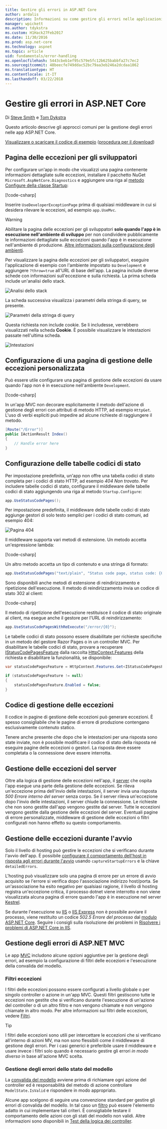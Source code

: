 ```yaml
---
title: Gestire gli errori in ASP.NET Core
author: ardalis
description: Informazioni su come gestire gli errori nelle applicazioni ASP.NET Core.
manager: wpickett
ms.author: tdykstra
ms.custom: H1Hack27Feb2017
ms.date: 11/30/2016
ms.prod: asp.net-core
ms.technology: aspnet
ms.topic: article
uid: fundamentals/error-handling
ms.openlocfilehash: 5443cbeb1ef95c579e5fc12b625babbfa27c7ec2
ms.sourcegitcommit: 48beecfe749ddac52bc79aa3eb246a2dcdaa1862
ms.translationtype: HT
ms.contentlocale: it-IT
ms.lasthandoff: 03/22/2018
---
```

# <a name="handle-errors-in-aspnet-core"></a>Gestire gli errori in ASP.NET Core

Di [Steve Smith](https://ardalis.com/) e [Tom Dykstra](https://github.com/tdykstra/)

Questo articolo descrive gli approcci comuni per la gestione degli errori nelle app ASP.NET Core.

[Visualizzare o scaricare il codice di esempio](https://github.com/aspnet/Docs/tree/master/aspnetcore/fundamentals/error-handling/sample) ([procedura per il download](xref:tutorials/index#how-to-download-a-sample))

## <a name="the-developer-exception-page"></a>Pagina delle eccezioni per gli sviluppatori

Per configurare un'app in modo che visualizzi una pagina contenente informazioni dettagliate sulle eccezioni, installare il pacchetto NuGet `Microsoft.AspNetCore.Diagnostics` e aggiungere una riga al [metodo Configure della classe Startup](startup.md):

[!code-csharp[](error-handling/sample/Startup.cs?name=snippet_DevExceptionPage&highlight=7)]

Inserire `UseDeveloperExceptionPage` prima di qualsiasi middleware in cui si desidera rilevare le eccezioni, ad esempio `app.UseMvc`.

>[!WARNING]
> Abilitare la pagina delle eccezioni per gli sviluppatori **solo quando l'app è in esecuzione nell'ambiente di sviluppo** per non condividere pubblicamente le informazioni dettagliate sulle eccezioni quando l'app è in esecuzione nell'ambiente di produzione. [Altre informazioni sulla configurazione degli ambienti](environments.md).

Per visualizzare la pagina delle eccezioni per gli sviluppatori, eseguire l'applicazione di esempio con l'ambiente impostato su `Development` e aggiungere `?throw=true` all'URL di base dell'app. La pagina include diverse schede con informazioni sull'eccezione e sulla richiesta. La prima scheda include un'analisi dello stack. 

![Analisi dello stack](error-handling/_static/developer-exception-page.png)

La scheda successiva visualizza i parametri della stringa di query, se presente.

![Parametri della stringa di query](error-handling/_static/developer-exception-page-query.png)

Questa richiesta non include cookie. Se li includesse, verrebbero visualizzati nella scheda **Cookie**. È possibile visualizzare le intestazioni passate nell'ultima scheda.

![Intestazioni](error-handling/_static/developer-exception-page-headers.png)

## <a name="configuring-a-custom-exception-handling-page"></a>Configurazione di una pagina di gestione delle eccezioni personalizzata

Può essere utile configurare una pagina di gestione delle eccezioni da usare quando l'app non è in esecuzione nell'ambiente `Development`.

[!code-csharp[](error-handling/sample/Startup.cs?name=snippet_DevExceptionPage&highlight=11)]

In un'app MVC non decorare esplicitamente il metodo dell'azione di gestione degli errori con attributi di metodo HTTP, ad esempio `HttpGet`. L'uso di verbi espliciti può impedire ad alcune richieste di raggiungere il metodo.

```csharp
[Route("/Error")]
public IActionResult Index()
{
    // Handle error here
}
```

## <a name="configuring-status-code-pages"></a>Configurazione delle tabelle codici di stato

Per impostazione predefinita, un'app non offre una tabella codici di stato completa per i codici di stato HTTP, ad esempio *404 Non trovato*. Per includere tabelle codici di stato, configurare il middleware delle tabelle codici di stato aggiungendo una riga al metodo `Startup.Configure`:

```csharp
app.UseStatusCodePages();
```

Per impostazione predefinita, il middleware delle tabelle codici di stato aggiunge gestori di solo testo semplici per i codici di stato comuni, ad esempio 404:

![Pagina 404](error-handling/_static/default-404-status-code.png)

Il middleware supporta vari metodi di estensione. Un metodo accetta un'espressione lambda:

[!code-csharp[](error-handling/sample/Startup.cs?name=snippet_StatusCodePages)]

Un altro metodo accetta un tipo di contenuto e una stringa di formato:

```csharp
app.UseStatusCodePages("text/plain", "Status code page, status code: {0}");
```

Sono disponibili anche metodi di estensione di reindirizzamento e ripetizione dell'esecuzione. Il metodo di reindirizzamento invia un codice di stato 302 al client:

[!code-csharp[](error-handling/sample/Startup.cs?name=snippet_StatusCodePagesWithRedirect)]

Il metodo di ripetizione dell'esecuzione restituisce il codice di stato originale al client, ma esegue anche il gestore per l'URL di reindirizzamento:

```csharp
app.UseStatusCodePagesWithReExecute("/error/{0}");
```

Le tabelle codici di stato possono essere disabilitate per richieste specifiche in un metodo del gestore Razor Pages o in un controller MVC. Per disabilitare le tabelle codici di stato, provare a recuperare [IStatusCodePagesFeature](/dotnet/api/microsoft.aspnetcore.diagnostics.istatuscodepagesfeature) dalla raccolta [HttpContext.Features](/dotnet/api/microsoft.aspnetcore.http.httpcontext.features) della richiesta e disabilitare la funzionalità, se disponibile:

```csharp
var statusCodePagesFeature = HttpContext.Features.Get<IStatusCodePagesFeature>();

if (statusCodePagesFeature != null)
{
    statusCodePagesFeature.Enabled = false;
}
```

## <a name="exception-handling-code"></a>Codice di gestione delle eccezioni

Il codice in pagine di gestione delle eccezioni può generare eccezioni. È spesso consigliabile che le pagine di errore di produzione contengano esclusivamente contenuto statico.

Tenere anche presente che dopo che le intestazioni per una risposta sono state inviate, non è possibile modificare il codice di stato della risposta né eseguire pagine delle eccezioni o gestori. La risposta deve essere completata o la connessione deve essere interrotta.

## <a name="server-exception-handling"></a>Gestione delle eccezioni del server

Oltre alla logica di gestione delle eccezioni nell'app, il [server](servers/index.md) che ospita l'app esegue una parte della gestione delle eccezioni. Se rileva un'eccezione prima dell'invio delle intestazioni, il server invia una risposta *500 Errore interno del server* senza corpo. Se il server rileva un'eccezione dopo l'invio delle intestazioni, il server chiude la connessione. Le richieste che non sono gestite dall'app vengono gestite dal server. Tutte le eccezioni vengono gestite dalla gestione delle eccezioni del server. Eventuali pagine di errore personalizzate, middleware di gestione delle eccezioni o filtri configurati non hanno effetto su questo comportamento.

## <a name="startup-exception-handling"></a>Gestione delle eccezioni durante l'avvio

Solo il livello di hosting può gestire le eccezioni che si verificano durante l'avvio dell'app. È possibile [configurare il comportamento dell'host in risposta agli errori durante l'avvio](hosting.md#detailed-errors) usando `captureStartupErrors` e la chiave `detailedErrors`.

L'hosting può visualizzare solo una pagina di errore per un errore di avvio acquisito se l'errore si verifica dopo l'associazione indirizzo host/porta. Se un'associazione ha esito negativo per qualsiasi ragione, il livello di hosting registra un'eccezione critica, il processo dotnet viene interrotto e non viene visualizzata alcuna pagina di errore quando l'app è in esecuzione nel server [Kestrel](xref:fundamentals/servers/kestrel).

Se durante l'esecuzione su [IIS](/iis) o [IIS Express](/iis/extensions/introduction-to-iis-express/iis-express-overview) non è possibile avviare il processo, viene restituito un codice *502.5 Errore del processo* dal [modulo ASP.NET Core](xref:fundamentals/servers/aspnet-core-module). Seguire i consigli sulla risoluzione dei problemi in [Risolvere i problemi di ASP.NET Core in IIS](xref:host-and-deploy/iis/troubleshoot).

## <a name="aspnet-mvc-error-handling"></a>Gestione degli errori di ASP.NET MVC

Le app [MVC](xref:mvc/overview) includono alcune opzioni aggiuntive per la gestione degli errori, ad esempio la configurazione di filtri delle eccezioni e l'esecuzione della convalida del modello.

### <a name="exception-filters"></a>Filtri eccezioni

I filtri delle eccezioni possono essere configurati a livello globale o per singolo controller o azione in un'app MVC. Questi filtri gestiscono tutte le eccezioni non gestite che si verificano durante l'esecuzione di un'azione del controller o di un altro filtro e non vengono chiamate e non vengono chiamate in altro modo. Per altre informazioni sui filtri delle eccezioni, vedere [Filtri](../mvc/controllers/filters.md).

>[!TIP]
> I filtri delle eccezioni sono utili per intercettare le eccezioni che si verificano all'interno di azioni MV, ma non sono flessibili come il middleware di gestione degli errori. Per i casi generici è preferibile usare il middleware e usare invece i filtri solo quando è necessario gestire gli errori *in modo diverso* in base all'azione MVC scelta.

### <a name="handling-model-state-errors"></a>Gestione degli errori dello stato del modello

La [convalida del modello](../mvc/models/validation.md) avviene prima di richiamare ogni azione del controller ed è responsabilità del metodo di azione controllare `ModelState.IsValid` e rispondere in modo appropriato.

Alcune app scelgono di seguire una convenzione standard per gestire gli errori di convalida del modello. In tal caso un [filtro](../mvc/controllers/filters.md) può essere l'elemento adatto in cui implementare tali criteri. È consigliabile testare il comportamento delle azioni con gli stati del modello non validi. Altre informazioni sono disponibili in [Test della logica dei controller](../mvc/controllers/testing.md).



